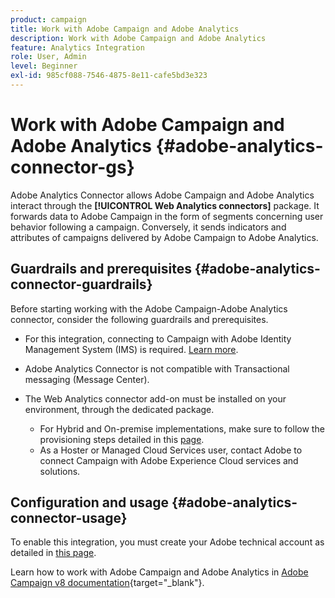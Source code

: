```yaml
---
product: campaign
title: Work with Adobe Campaign and Adobe Analytics
description: Work with Adobe Campaign and Adobe Analytics
feature: Analytics Integration
role: User, Admin
level: Beginner
exl-id: 985cf088-7546-4875-8e11-cafe5bd3e323
---
```

# Work with Adobe Campaign and Adobe Analytics {#adobe-analytics-connector-gs}

Adobe Analytics Connector allows Adobe Campaign and Adobe Analytics interact through the **[!UICONTROL Web Analytics connectors]** package. It forwards data to Adobe Campaign in the form of segments concerning user behavior following a campaign. Conversely, it sends indicators and attributes of campaigns delivered by Adobe Campaign to Adobe Analytics.

## Guardrails and prerequisites {#adobe-analytics-connector-guardrails}

Before starting working with the Adobe Campaign-Adobe Analytics connector, consider the following guardrails and prerequisites.

* For this integration, connecting to Campaign with Adobe Identity Management System (IMS) is required. [Learn more](../../integrations/using/about-adobe-id.md).

* Adobe Analytics Connector is not compatible with Transactional messaging (Message Center).

* The Web Analytics connector add-on must be installed on your environment, through the dedicated package.

    * For Hybrid and On-premise implementations, make sure to follow the provisioning steps detailed in this [page](adobe-analytics-provisioning.md).
    * As a Hoster or Managed Cloud Services user, contact Adobe to connect Campaign with Adobe Experience Cloud services and solutions. 
## Configuration and usage {#adobe-analytics-connector-usage}

To enable this integration, you must create your Adobe technical account as detailed in [this page](oauth-technical-account.md).

Learn how to work with Adobe Campaign and Adobe Analytics in [Adobe Campaign v8 documentation](https://experienceleague.adobe.com/en/docs/campaign/campaign-v8/connect/ac-aa){target="_blank"}.
